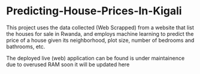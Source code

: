 # Predicting-House-Prices-In-Kigali
 
 This project uses the data collected (Web Scrapped) from a website that list the houses for sale in Rwanda,  and employs machine learning to predict the price of a house given its neighborhood, plot size, number of bedrooms and bathrooms, etc.

The deployed live (web) application can be found is under maintainence due to overused RAM soon it will be updated here
